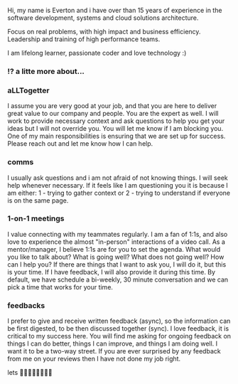 
Hi, my name is Everton and i have over than 15 years of experience in the software development, systems and cloud solutions architecture.

Focus on real problems, with high impact and business efficiency.
Leadership and training of high performance teams.

I am lifelong learner, passionate coder and love technology :)

### ⁉️ a litte more about...

### aLLTogetter
I assume you are very good at your job, and that you are here to deliver great value to our company and people. You are the expert as well. I will work to provide necessary context and ask questions to help you get your ideas but I will not override you.
You will let me know if I am blocking you. One of my main responsibilities is ensuring that we are set up for success. Please reach out and let me know how I can help.

### comms
I usually ask questions and i am not afraid of not knowing things. I will seek help whenever necessary. If it feels like I am questioning you it is because I am either: 1 - trying to gather context or 2 - trying to understand if everyone is on the same page.

### 1-on-1 meetings
I value connecting with my teammates regularly. I am a fan of 1:1s, and also love to experience the almost "in-person" interactions of a video call.
As a mentor/manager, I believe 1:1s are for you to set the agenda. What would you like to talk about? What is going well? What does not going well? How can I help you? If there are things that I want to ask you, I will do it, but this is your time. If I have feedback, I will also provide it during this time.
By default, we have schedule a bi-weekly, 30 minute conversation and we can pick a time that works for your time.

### feedbacks
I prefer to give and receive written feedback (async), so the information can be first digested, to be then discussed together (sync). I love feedback, it is critical to my success here.  You will find me asking for ongoing feedback on things I can do better, things I can improve, and things I am doing well. I want it to be a two-way street. If you are ever surprised by any feedback from me on your reviews then I have not done my job right.

lets 🚀🚀🚀🚀🚀🚀🚀🚀
